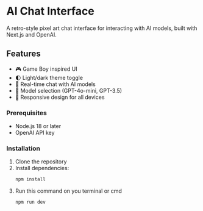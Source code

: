 # AI Chat Interface

A retro-style pixel art chat interface for interacting with AI models, built with Next.js and OpenAI.

## Features

- 🎮 Game Boy inspired UI
- 🌓 Light/dark theme toggle
- 💬 Real-time chat with AI models
- 🔄 Model selection (GPT-4o-mini, GPT-3.5)
- 📱 Responsive design for all devices


### Prerequisites

- Node.js 18 or later
- OpenAI API key

### Installation

1. Clone the repository
2. Install dependencies:
   ```bash
   npm install
3. Run this command on you terminal or cmd
   ```terminal
   npm run dev
